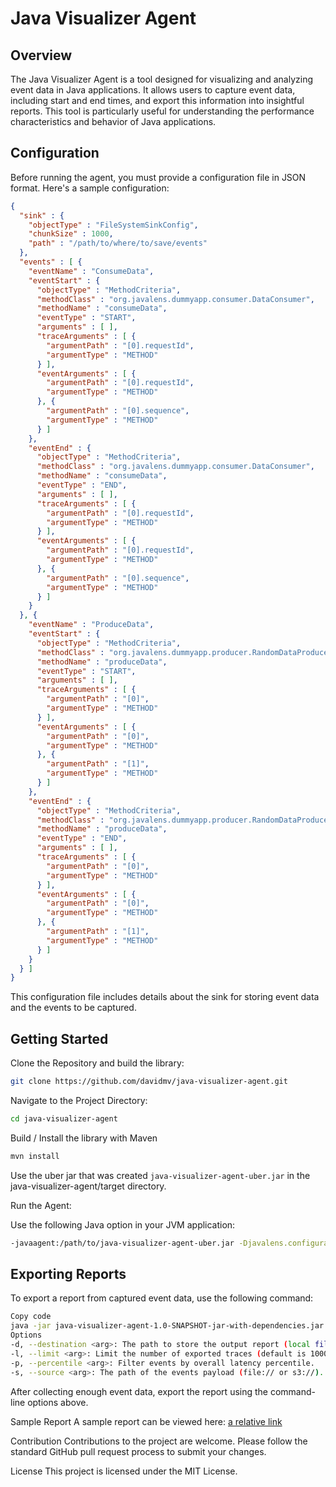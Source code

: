 # Java Visualizer Agent
## Overview
The Java Visualizer Agent is a tool designed for visualizing and analyzing event data in Java applications. It allows users to capture event data, including start and end times, and export this information into insightful reports. This tool is particularly useful for understanding the performance characteristics and behavior of Java applications.

## Configuration
Before running the agent, you must provide a configuration file in JSON format. Here's a sample configuration:

```json
{
  "sink" : {
    "objectType" : "FileSystemSinkConfig",
    "chunkSize" : 1000,
    "path" : "/path/to/where/to/save/events"
  },
  "events" : [ {
    "eventName" : "ConsumeData",
    "eventStart" : {
      "objectType" : "MethodCriteria",
      "methodClass" : "org.javalens.dummyapp.consumer.DataConsumer",
      "methodName" : "consumeData",
      "eventType" : "START",
      "arguments" : [ ],
      "traceArguments" : [ {
        "argumentPath" : "[0].requestId",
        "argumentType" : "METHOD"
      } ],
      "eventArguments" : [ {
        "argumentPath" : "[0].requestId",
        "argumentType" : "METHOD"
      }, {
        "argumentPath" : "[0].sequence",
        "argumentType" : "METHOD"
      } ]
    },
    "eventEnd" : {
      "objectType" : "MethodCriteria",
      "methodClass" : "org.javalens.dummyapp.consumer.DataConsumer",
      "methodName" : "consumeData",
      "eventType" : "END",
      "arguments" : [ ],
      "traceArguments" : [ {
        "argumentPath" : "[0].requestId",
        "argumentType" : "METHOD"
      } ],
      "eventArguments" : [ {
        "argumentPath" : "[0].requestId",
        "argumentType" : "METHOD"
      }, {
        "argumentPath" : "[0].sequence",
        "argumentType" : "METHOD"
      } ]
    }
  }, {
    "eventName" : "ProduceData",
    "eventStart" : {
      "objectType" : "MethodCriteria",
      "methodClass" : "org.javalens.dummyapp.producer.RandomDataProducer",
      "methodName" : "produceData",
      "eventType" : "START",
      "arguments" : [ ],
      "traceArguments" : [ {
        "argumentPath" : "[0]",
        "argumentType" : "METHOD"
      } ],
      "eventArguments" : [ {
        "argumentPath" : "[0]",
        "argumentType" : "METHOD"
      }, {
        "argumentPath" : "[1]",
        "argumentType" : "METHOD"
      } ]
    },
    "eventEnd" : {
      "objectType" : "MethodCriteria",
      "methodClass" : "org.javalens.dummyapp.producer.RandomDataProducer",
      "methodName" : "produceData",
      "eventType" : "END",
      "arguments" : [ ],
      "traceArguments" : [ {
        "argumentPath" : "[0]",
        "argumentType" : "METHOD"
      } ],
      "eventArguments" : [ {
        "argumentPath" : "[0]",
        "argumentType" : "METHOD"
      }, {
        "argumentPath" : "[1]",
        "argumentType" : "METHOD"
      } ]
    }
  } ]
}
```
This configuration file includes details about the sink for storing event data and the events to be captured.

## Getting Started
Clone the Repository and build the library:
```bash
git clone https://github.com/davidmv/java-visualizer-agent.git
```
Navigate to the Project Directory:
```bash
cd java-visualizer-agent
```
Build / Install the library with Maven
```bash
mvn install
```

Use the uber jar that was created ```java-visualizer-agent-uber.jar``` in the java-visualizer-agent/target directory.


Run the Agent:

Use the following Java option in your JVM application:
```bash
-javaagent:/path/to/java-visualizer-agent-uber.jar -Djavalens.configurationFile=/path/to/json/configuration
```

## Exporting Reports
To export a report from captured event data, use the following command:

```bash
Copy code
java -jar java-visualizer-agent-1.0-SNAPSHOT-jar-with-dependencies.jar
Options
-d, --destination <arg>: The path to store the output report (local file system only).
-l, --limit <arg>: Limit the number of exported traces (default is 1000).
-p, --percentile <arg>: Filter events by overall latency percentile.
-s, --source <arg>: The path of the events payload (file:// or s3://).
```

After collecting enough event data, export the report using the command-line options above.

Sample Report
A sample report can be viewed here: [a relative link](java-visualizer-agent/sample_report.html)

Contribution
Contributions to the project are welcome. Please follow the standard GitHub pull request process to submit your changes.

License
This project is licensed under the MIT License.